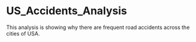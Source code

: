 # US_Accidents_Analysis
This analysis is showing why there are frequent road accidents across the cities of USA.
